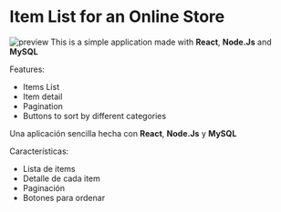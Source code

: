 # Item List for an Online Store
![preview](https://drive.google.com/file/d/12ttKK0PbbtEI8QmcItxWRYJ0lNytQPNM/view?usp=sharing)
This is a simple application made with **React**, **Node.Js** and **MySQL**

Features:
- Items List
- Item detail
- Pagination
- Buttons to sort by different categories


Una aplicación sencilla hecha con **React**, **Node.Js** y **MySQL**

Características:
- Lista de items
- Detalle de cada item
- Paginación
- Botones para ordenar 
